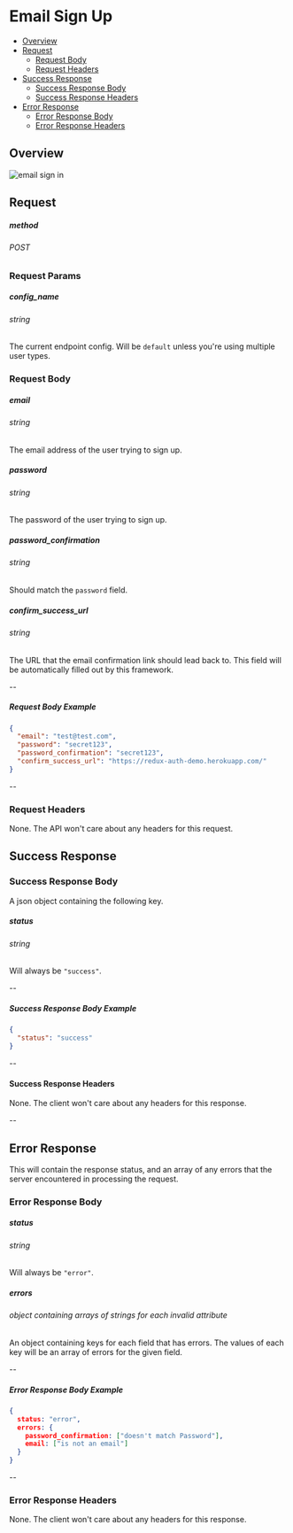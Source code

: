 # Email Sign Up

* [Overview](#overview)
* [Request](#request)
  * [Request Body](#request-body)
  * [Request Headers](#request-headers)
* [Success Response](#success-response)
  * [Success Response Body](#success-response-body)
  * [Success Response Headers](#success-response-headers)
* [Error Response](#error-response)
  * [Error Response Body](#error-response-body)
  * [Error Response Headers](#error-response-headers)

## Overview

![email sign in](https://github.com/lynndylanhurley/redux-auth/raw/master/docs/images/diagram-email-sign-up.jpg)

## Request

##### method
###### POST

### Request Params

##### config_name
###### string
The current endpoint config. Will be `default` unless you're using multiple user types.

### Request Body

##### email
###### string
The email address of the user trying to sign up.

##### password
###### string
The password of the user trying to sign up.

##### password_confirmation
###### string
Should match the `password` field.

##### confirm_success_url
###### string
The URL that the email confirmation link should lead back to. This field will be automatically filled out by this framework.

--

##### Request Body Example

~~~json
{
  "email": "test@test.com",
  "password": "secret123",
  "password_confirmation": "secret123",
  "confirm_success_url": "https://redux-auth-demo.herokuapp.com/"
}
~~~

--

### Request Headers

None. The API won't care about any headers for this request.

## Success Response

### Success Response Body

A json object containing the following key.

##### status
###### string
Will always be `"success"`.

--

##### Success Response Body Example

~~~json
{
  "status": "success"
}
~~~

--

#### Success Response Headers

None. The client won't care about any headers for this response.

--

## Error Response

This will contain the response status, and an array of any errors that the server encountered in processing the request.

### Error Response Body

##### status
###### string
Will always be `"error"`.

##### errors
###### object containing arrays of strings for each invalid attribute
An object containing keys for each field that has errors. The values of each key will be an array of errors for the given field.

--

##### Error Response Body Example
~~~json
{
  status: "error",
  errors: {
    password_confirmation: ["doesn't match Password"],
    email: ["is not an email"]
  }
}
~~~

--

### Error Response Headers
None. The client won't care about any headers for this response.

